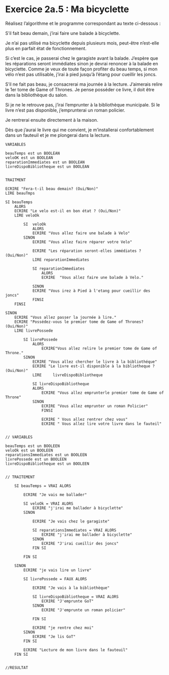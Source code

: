 # Exercice 2a.5 : Ma bicyclette
Réalisez l’algorithme et le programme correspondant au texte ci-dessous :

S’il fait beau demain, j’irai faire une balade à bicyclette.

Je n’ai pas utilisé ma bicyclette depuis plusieurs mois, peut-être n’est-elle plus en parfait état de fonctionnement.

Si c’est le cas, je passerai chez le garagiste avant la balade. J’espère que les réparations seront immédiates sinon je devrai renoncer à la balade en bicyclette. Comme je veux de toute façon profiter du beau temps, si mon vélo n’est pas utilisable, j’irai à pied jusqu’à l’étang pour cueillir les joncs.

S’il ne fait pas beau, je consacrerai ma journée à la lecture. J’aimerais relire le 1er tome de Game of Thrones. Je pense posséder ce livre, il doit être dans la bibliothèque du salon.

Si je ne le retrouve pas, j’irai l’emprunter à la bibliothèque municipale. Si le livre n’est pas disponible, j’emprunterai un roman policier.

Je rentrerai ensuite directement à la maison.

Dès que j’aurai le livre qui me convient, je m’installerai confortablement dans un fauteuil et je me plongerai dans la lecture.


````
VARIABLES

beauTemps est un BOOLEAN
veloOK est un BOOLEAN
reparationImmediates est un BOOLEAN
livreDispoBibliotheque est un BOOLEAN


TRAITMENT

ECRIRE "Fera-t-il beau demain? (Oui/Non)"
LIRE beauTmps

SI beauTemps
	ALORS
	ECRIRE "Le velo est-il en bon état ? (Oui/Non)"
	LIRE veloOk
	
		SI  veloOk
			ALORS 
			ECRIRE "Vous allez faire une balade à Velo"
		SINON
			ECRIRE "Vous allez faire réparer votre Velo"
			
			ECRIRE "Les réparation seront-elles immédiates ? (Oui/Non)"
			LIRE reparationImmediates
			
			SI reparationImmediates
				ALORS
				ECRIRE	"Vous allez faire une balade à Velo."
				
			SINON 
			ECRIRE "Vous irez à Pied à l'etang pour cueillir des joncs"
			FINSI
	FINSI

SINON 
	ECRIRE "Vous allez passer la journée à lire."
	ECRIRE "Possédez-vous le premier tome de Game of Thrones?(Oui/Non)"
	LIRE livrePossede
	
		SI livrePossede
			ALORS
				ECRIRE"Vous allez relire le premier tome de Game of Throne."
		SINON
			ECRIRE "Vous allez chercher le livre à la bibliothéque"
			ECRIRE "Le livre est-il disponible à la bibliotheque ? (Oui/Non)"
			LIRE 	 livreDispoBibliotheque
			
			SI livreDispoBibliotheque
			ALORS	
				ECRIRE "Vous allez emprunterle premier tome de Game of Throne"
			SINON
				ECRIRE "Vous allez emprunter un roman Policier"
				FINSI
				
				ECRIRE " Vous allez rentrer chez vous"
				ECRIRE " Vous allez lire votre livre dans le fauteil"


````



````
// VARIABLES

beauTemps est un BOOLEEN
veloOk est un BOOLEEN
reparationsImmediates est un BOOLEEN
livrePossede est un BOOLEEN
livreDispoBibliotheque est un BOOLEEN


// TRAITEMENT

	SI beauTemps = VRAI ALORS
	
		ECRIRE "Je vais me ballader"
		
		SI veloOk = VRAI ALORS
			ECRIRE "j'irai me ballader à bicyclette"
		SINON 
		
			ECRIRE "Je vais chez le garagiste"
			
			SI reparationsImmediates = VRAI ALORS 
				ECRIRE "j'irai me ballader à bicyclette"
			SINON
				ECRIRE "J'irai cueillir des joncs"
			FIN SI
			
		FIN SI
		
	SINON
		ECRIRE "je vais lire un livre"
		
		SI livrePossede = FAUX ALORS
					 
			ECRIRE "Je vais à la bibliothèque"
			
			SI livreDispoBibliotheque = VRAI ALORS
				ECRIRE "J'emprunte GoT"
			SINON
				ECRIRE "J'emprunte un roman policier"
				
			FIN SI
			
			ECRIRE "je rentre chez moi"
		SINON
			ECRIRE "Je lis GoT"
		FIN SI
		
		ECRIRE "Lecture de mon livre dans le fauteuil"
	FIN SI


//RESULTAT 

````
